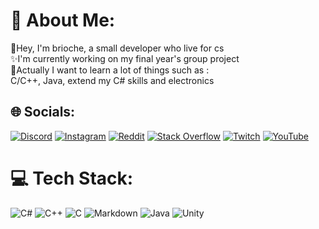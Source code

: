 # 💫 About Me:
🍻Hey, I'm brioche, a small developer who live for cs<br>✨I'm currently working on my final year's group project<br>📜Actually I want to learn a lot of things such as :<br>C/C++, Java, extend my C# skills and electronics


## 🌐 Socials:
[![Discord](https://img.shields.io/badge/Discord-%237289DA.svg?logo=discord&logoColor=white)](https://discord.gg/ZVv8qfaYTu) [![Instagram](https://img.shields.io/badge/Instagram-%23E4405F.svg?logo=Instagram&logoColor=white)](https://instagram.com/briocheshiny) [![Reddit](https://img.shields.io/badge/Reddit-%23FF4500.svg?logo=Reddit&logoColor=white)](https://reddit.com/user/BriocheShiny) [![Stack Overflow](https://img.shields.io/badge/-Stackoverflow-FE7A16?logo=stack-overflow&logoColor=white)](https://stackoverflow.com/users/22835388) [![Twitch](https://img.shields.io/badge/Twitch-%239146FF.svg?logo=Twitch&logoColor=white)](https://twitch.tv/Brioche_shiny) [![YouTube](https://img.shields.io/badge/YouTube-%23FF0000.svg?logo=YouTube&logoColor=white)](https://youtube.com/@@brioche4877) 

# 💻 Tech Stack:
![C#](https://img.shields.io/badge/c%23-%23239120.svg?style=for-the-badge&logo=csharp&logoColor=white) ![C++](https://img.shields.io/badge/c++-%2300599C.svg?style=for-the-badge&logo=c%2B%2B&logoColor=white) ![C](https://img.shields.io/badge/c-%2300599C.svg?style=for-the-badge&logo=c&logoColor=white) ![Markdown](https://img.shields.io/badge/markdown-%23000000.svg?style=for-the-badge&logo=markdown&logoColor=white) ![Java](https://img.shields.io/badge/java-%23ED8B00.svg?style=for-the-badge&logo=openjdk&logoColor=white) ![Unity](https://img.shields.io/badge/unity-%23000000.svg?style=for-the-badge&logo=unity&logoColor=white)

<!-- Proudly created with GPRM ( https://gprm.itsvg.in ) -->
